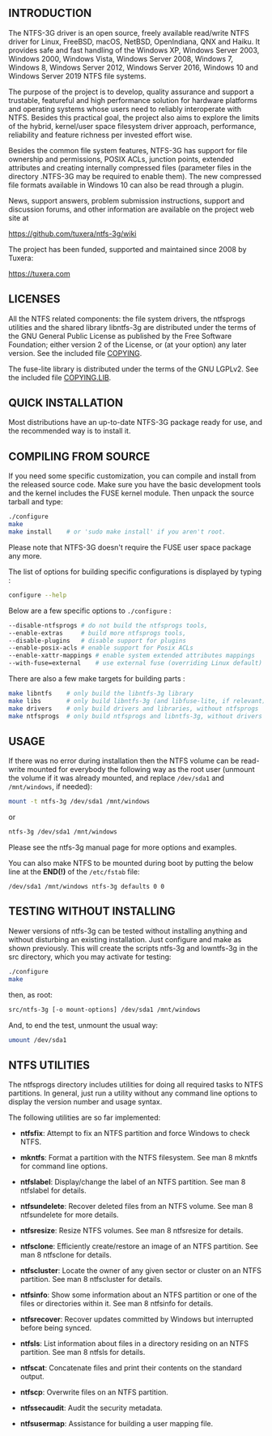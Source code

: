 ## INTRODUCTION

The NTFS-3G driver is an open source, freely available read/write NTFS driver 
for Linux, FreeBSD, macOS, NetBSD, OpenIndiana, QNX and Haiku. It provides 
safe and fast handling of the Windows XP, Windows Server 2003, Windows 2000, 
Windows Vista, Windows Server 2008, Windows 7, Windows 8, Windows Server 2012,
Windows Server 2016, Windows 10 and Windows Server 2019 NTFS file systems.

The purpose of the project is to develop, quality assurance and support a 
trustable, featureful and high performance solution for hardware platforms 
and operating systems whose users need to reliably interoperate with NTFS. 
Besides this practical goal, the project also aims to explore the limits 
of the hybrid, kernel/user space filesystem driver approach, performance, 
reliability and feature richness per invested effort wise.

Besides the common file system features, NTFS-3G has support for file 
ownership and permissions, POSIX ACLs, junction points, extended attributes 
and creating internally compressed files (parameter files in the directory
.NTFS-3G may be required to enable them). The new compressed file formats
available in Windows 10 can also be read through a plugin. 

News, support answers, problem submission instructions, support and discussion 
forums, and other information are available on the project web site at

https://github.com/tuxera/ntfs-3g/wiki

The project has been funded, supported and maintained since 2008 by Tuxera:

https://tuxera.com


## LICENSES

All the NTFS related components: the file system drivers, the ntfsprogs
utilities and the shared library libntfs-3g are distributed under the terms
of the GNU General Public License as published by the Free Software
Foundation; either version 2 of the License, or (at your option) any later
version. See the included file [COPYING](./COPYING).

The fuse-lite library is distributed under the terms of the GNU LGPLv2.
See the included file [COPYING.LIB](./COPYING.LIB).


## QUICK INSTALLATION


Most distributions have an up-to-date NTFS-3G package ready for use, and
the recommended way is to install it.

## COMPILING FROM SOURCE

If you need some specific customization, you can compile and install from
the released source code. Make sure you have the basic development tools
and the kernel includes the FUSE kernel module. Then unpack the source
tarball and type:

```bash
./configure
make
make install	# or 'sudo make install' if you aren't root.
```

Please note that NTFS-3G doesn't require the FUSE user space package any more.

The list of options for building specific configurations is displayed by typing :

```bash
configure --help
```

Below are a few specific options to `./configure` :

```bash
--disable-ntfsprogs	# do not build the ntfsprogs tools,
--enable-extras		# build more ntfsprogs tools,
--disable-plugins  	# disable support for plugins
--enable-posix-acls	# enable support for Posix ACLs
--enable-xattr-mappings	# enable system extended attributes mappings
--with-fuse=external	# use external fuse (overriding Linux default)
```

There are also a few make targets for building parts :

```bash
make libntfs	# only build the libntfs-3g library
make libs		# only build libntfs-3g (and libfuse-lite, if relevant)
make drivers	# only build drivers and libraries, without ntfsprogs
make ntfsprogs	# only build ntfsprogs and libntfs-3g, without drivers
```

## USAGE

If there was no error during installation then the NTFS volume can be
read-write mounted for everybody the following way as the root user 
(unmount the volume if it was already mounted, and replace `/dev/sda1` 
and `/mnt/windows`, if needed):

```bash
mount -t ntfs-3g /dev/sda1 /mnt/windows
```
or
```bash
ntfs-3g /dev/sda1 /mnt/windows
```

Please see the ntfs-3g manual page for more options and examples.

You can also make NTFS to be mounted during boot by putting the below 
line at the **END(!)** of the `/etc/fstab` file:

```
/dev/sda1 /mnt/windows ntfs-3g defaults 0 0
```

## TESTING WITHOUT INSTALLING

Newer versions of ntfs-3g can be tested without installing anything and
without disturbing an existing installation. Just configure and make as
shown previously. This will create the scripts ntfs-3g and lowntfs-3g
in the src directory, which you may activate for testing:

```bash
./configure
make
```

then, as root:

```bash
src/ntfs-3g [-o mount-options] /dev/sda1 /mnt/windows
```

And, to end the test, unmount the usual way:

```bash
umount /dev/sda1
```

## NTFS UTILITIES

The ntfsprogs directory includes utilities for doing all required tasks to
NTFS partitions. In general, just run a utility without any command line
options to display the version number and usage syntax.

The following utilities are so far implemented:

- **ntfsfix**: Attempt to fix an NTFS partition and force Windows to check NTFS.

- **mkntfs**: Format a partition with the NTFS filesystem.  See man 8 mkntfs for
command line options.

- **ntfslabel**: Display/change the label of an NTFS partition.  See man 8 ntfslabel
for details.

- **ntfsundelete**: Recover deleted files from an NTFS volume.  See man 8
ntfsundelete for more details.

- **ntfsresize**: Resize NTFS volumes.  See man 8 ntfsresize for details.

- **ntfsclone**: Efficiently create/restore an image of an NTFS partition.  See
man 8 ntfsclone for details.

- **ntfscluster**: Locate the owner of any given sector or cluster on an NTFS
partition.  See man 8 ntfscluster for details.

- **ntfsinfo**: Show some information about an NTFS partition or one of the files
or directories within it.  See man 8 ntfsinfo for details.

- **ntfsrecover**: Recover updates committed by Windows but interrupted before
being synced.

- **ntfsls**: List information about files in a directory residing on an NTFS
partition.  See man 8 ntfsls for details.

- **ntfscat**: Concatenate files and print their contents on the standard output.

- **ntfscp**: Overwrite files on an NTFS partition.

- **ntfssecaudit**: Audit the security metadata.

- **ntfsusermap**: Assistance for building a user mapping file.
